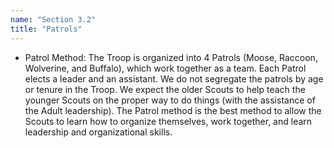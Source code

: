 ```yaml
---
name: "Section 3.2"
title: "Patrols"
---
```

- Patrol Method:  The Troop is organized into 4 Patrols (Moose, Raccoon, Wolverine, and Buffalo), which work together as a team.  Each Patrol elects a leader and an assistant.  We do not segregate the patrols by age or tenure in the Troop.  We expect the older Scouts to help teach the younger Scouts on the proper way to do things (with the assistance of the Adult leadership).  The Patrol method is the best method to allow the Scouts to learn how to organize themselves, work together, and learn leadership and organizational skills.